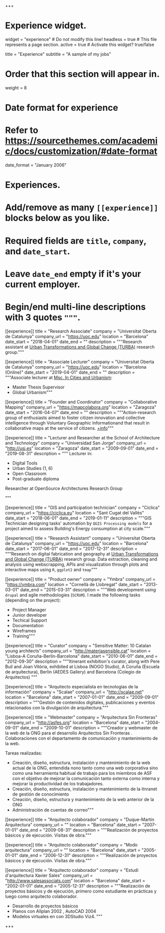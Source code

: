 +++
# Experience widget.
widget = "experience"  # Do not modify this line!
headless = true  # This file represents a page section.
active = true  # Activate this widget? true/false

title = "Experience"
subtitle = "A sample of my jobs"

# Order that this section will appear in.
weight = 8

# Date format for experience
#   Refer to https://sourcethemes.com/academic/docs/customization/#date-format
date_format = "January 2006"

# Experiences.
#   Add/remove as many `[[experience]]` blocks below as you like.
#   Required fields are `title`, `company`, and `date_start`.
#   Leave `date_end` empty if it's your current employer.
#   Begin/end multi-line descriptions with 3 quotes `"""`.
[[experience]]
  title = "Research Associate"
  company = "Universitat Oberta de Catalunya"
  company_url = "https://uoc.edu"
  location = "Barcelona"
  date_start = "2018-04-01"
  date_end = ""
  description = """Research assistant at [Urban Transformations and Global Change (TURBA)](http://turbain3.wordpress.com/) research group."""

[[experience]]
  title = "Associate Lecturer"
  company = "Universitat Oberta de Catalunya"
  company_url = "https://uoc.edu"
  location = "Barcelona (Online)"
  date_start = "2019-04-01"
  date_end = ""
  description = """Associate lecturer at [Msc. In Cities and Urbanism](https://estudios.uoc.edu/es/masters-universitarios/ciudad-urbanismo/presentacion):

  * Master Thesis Supervisor
  * Global Urbanism"""

[[experience]]
  title = "Founder and Coordinator"
  company = "Collaborative Mapping"
  company_url = "https://mapcolabora.org"
  location = "Zaragoza"
  date_start = "2016-04-07"
  date_end = ""
  description = """Action-research group of enthusiasts aimed to foster citizen innovation and collective intelligence through Voluntary Geographic Informationand that result in collaborative maps at the service of citizens. [+info](/en/project/mapeado-colaborativo/)"""

[[experience]]
  title = "Lecturer and Researcher at the School of Architecture and Technology"
  company = "Universidad San Jorge"
  company_url = "http://usj.es"
  location = "Zaragoza"
  date_start = "2009-09-01"
  date_end = "2019-08-31"
  description = """
  Lecturer in:

  * Digital Tools
  * Urban Studies (1, 6)
  * Open Classroom
  * Post-graduate diploma

  Researcher at OpenSource Architectures Research Group

  """

[[experience]]
  title = "GIS and participation technician"
  company = "Cíclica"
  company_url = "https://ciclica.eu"
  location = "Sant Cugat del Vallès"
  date_start = "2018-06-01"
  date_end = "2019-01-11"
  description = """GIS Technician designing tasks' automation by `QGIS Processing models` for a project aimed to assess Building's Energy consumption at city scale."""

[[experience]]
  title = "Research Assistant"
  company = "Universitat Oberta de Catalunya"
  company_url = "https://uoc.edu"
  location = "Barcelona"
  date_start = "2017-06-01"
  date_end = "2017-12-31"
  description = """Research on digital fabrication and geography at [Urban Transformations and Global Change (TURBA)](http://turbain3.wordpress.com/) research group.
  Data extraction, cleaning and analysis using webscrapping, APIs and visualization through plots and interactive maps using `R`, `ggplot2` and `tmap`"""

[[experience]]
  title = "Product owner"
  company = "Ymbra"
  company_url = "https://ymbra.com"
  location = "Cornellà de Llobregat"
  date_start = "2013-03-01"
  date_end = "2015-03-31"
  description = """Web development using `drupal` and agile methodologies (`SCRUM`). I made the following tasks (depending on the project):

  * Project Manager
  * Junior developer
  * Techical Support
  * Documentation
  * Wireframes
  * Training"""

[[experience]]
  title = "Curator"
  company = "Sensitive Matter: 10 Catalan young architects"
  company_url = "http://materiasensible.cat"
  location = "Lisboa-A Coruña-Berlin-Barcelona"
  date_start = "2010-06-01"
  date_end = "2012-09-30"
  description = """Itinerant exhibition's curator, along with Pere Buil and Joan Vitòria, exhibited at Lisboa (NOGO Studio), A Coruña (Escuela de arquitectura), Berlin (AEDES Gallery) and Barcelona (Colegio de Arquitectos) """

[[experience]]
  title = "Arquitecto especialista en tecnologías de la información"
  company = "Scalae"
  company_url = "http://scalae.net"
  location = "Barcelona"
  date_start = "2007-01-01"
  date_end = "2009-09-01"
  description = """Gestión de contenidos digitales, publicaciones y eventos relacionados con la divulgación de arquitectura."""

[[experience]]
  title = "Webmaster"
  company = "Arquitectura Sin Fronteras"
  company_url = "http://asfes.org"
  location = "Barcelona"
  date_start = "2004-09-01"
  date_end = "2009-10-01"
  description = """Creador y webmaster de la web de la ONG para el desarrollo Arquitectos Sin Fronteras . Colaboraciones con el departamento de comunicación y mantenimiento de la web.

  Tareas realizadas:

  * Creación, diseño, estructura, instalación y mantenimiento de la web actual de la ONG, entendida nono tanto como una web corporativa sino como una herramienta habitual de trabajo para los miembros de ASF con el objetivo de mejorar la comunicación tanto externa como interna y mejorar la productividad de los trabajadores.
  * Creación, diseño, estructura, instalación y mantenimiento de la itnranet de gestión de conocimiento
  * Creación, diseño, estructura y mantenimiento de la web anterior de la ONG
  * Administración de cuentas de correo"""

[[experience]]
  title = "Arquitecto colaborador"
  company = "Duque-Martin Arquitectura"
  company_url = ""
  location = "Barcelona"
  date_start = "2007-01-01"
  date_end = "2009-08-31"
  description = """Realización de proyectos básicos y de ejecución.
  Visitas de obra."""

[[experience]]
  title = "Arquitecto colaborador"
  company = "Modo arquitectura"
  company_url = ""
  location = "Barcelona"
  date_start = "2005-01-01"
  date_end = "2006-12-31"
  description = """Realización de proyectos básicos y de ejecución.
  Visitas de obra."""

[[experience]]
  title = "Arquitecto colaborador"
  company = "Estudi d'arquitectura Xavier Sales"
  company_url = "http://www.salesassociats.com"
  location = "Barcelona"
  date_start = "2002-01-01"
  date_end = "2005-12-31"
  description = """Realización de proyectos básicos y de ejecución, primero como estudiante en prácticas y luego como arquitecto colaborador.

* Desarrollo de proyectos básicos
* Planos con Allplan 2002 , AutoCAD 2004
* Modelos virtuales en con 3DStudio Viz4. """

+++
